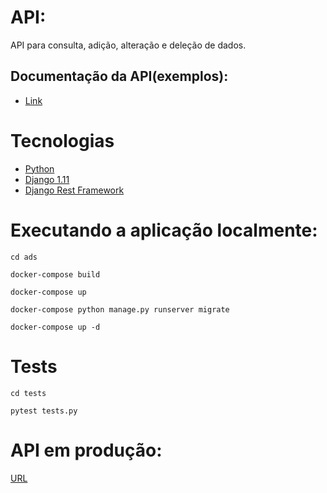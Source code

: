 # API:
API para consulta, adição, alteração e deleção de dados.

## Documentação da API(exemplos):
- <a href="http://45.55.190.255:8002/api/">Link</a>

  
# Tecnologias

- [Python](https://www.python.org)
- [Django 1.11](https://docs.djangoproject.com/en/1.11/releases/1.11/)
- [Django Rest Framework](http://www.django-rest-framework.org/)


# Executando a aplicação localmente:
```
cd ads
```
```
docker-compose build
```
```
docker-compose up
```
```
docker-compose python manage.py runserver migrate
```
```
docker-compose up -d
```

# Tests
```
cd tests
```
```
pytest tests.py
```

# API em produção:

<a href="http://45.55.190.255:8001/api/property/list/all?format=json">URL</a>
